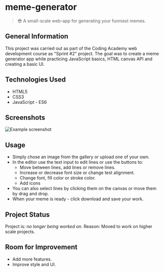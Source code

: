 # meme-generator
> 😎 A small-scale web-app for generating your funniest memes.


## General Information
This project was carried out as part of the Coding Academy web development course as "Sprint #2" project. The goal was to create a meme generator app while practicing JavaScript basics, HTML canvas API and creating a basic UI. 


## Technologies Used
- HTML5
- CSS3
- JavaScript - ES6


## Screenshots
![Example screenshot](./img/screenshot.png)
<!-- If you have screenshots you'd like to share, include them here. -->


## Usage
- Simply chose an image from the gallery or upload one of your own. 
- In the editor use the text input to edit lines or use the buttons to: 
  - Move between lines, add lines or remove lines. 
  - Increase or decrease font size or change test alignment. 
  - Change font, fill color or stroke color.
  - Add icons
- You can also select lines by clicking them on the canvas or move them by drag and drop.
- When your meme is ready - click download and save your work.


## Project Status
Project is: _no longer being worked on_. 
Reason: Moved to work on higher scale projects.


## Room for Improvement
- Add more features.
- Improve style and UI.
